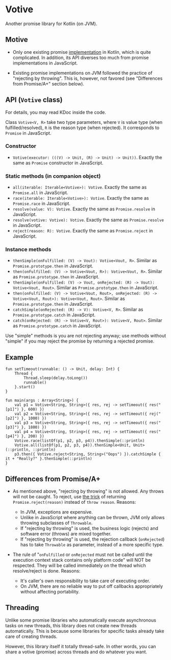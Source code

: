 # Votive

Another promise library for Kotlin (on JVM).

## Motive

- Only one existing promise [implementation](https://github.com/mplatvoet/kovenant) in Kotlin, which is quite complicated. In addition, its API diverses too much from promise implementations in JavaScript.

- Existing promise implementations on JVM followed the practice of "rejecting by throwing". This is, however, not favored (see "Differences from Promise/A+" section below).

## API (`Votive` class)

For details, you may read KDoc inside the code.

Class `Votive<V, R>` take two type parameters, where `V` is value type (when fulfilled/resolved), `R` is the reason type (when rejected). It corresponds to `Promise` in JavaScript.

### Constructor

- `Votive(executor: (((V) -> Unit, (R) -> Unit) -> Unit))`. Exactly the same as `Promise` constructor in JavaScript.

### Static methods (in companion object)

- `all(iterable: Iterable<Votive>): Votive`. Exactly the same as `Promise.all` in JavaScript.
- `race(iterable: Iterable<Votive>): Votive`. Exactly the same as `Promise.race` in JavaScript.
- `resolve(value: V): Votive`. Exactly the same as `Promise.resolve` in JavaScript.
- `resolve(votive: Votive): Votive`. Exactly the same as `Promise.resolve` in JavaScript.
- `reject(reason: R): Votive`. Exactly the same as `Promise.reject` in JavaScript.

### Instance methods

- `thenSimple(onFulfilled: (V) -> Vout): Votive<Vout, R>`. Similar as `Promise.prototype.then` in JavaScript.
- `then(onFulfilled: (V) -> Votive<Vout, R>): Votive<Vout, R>`. Similar as `Promise.prototype.then` in JavaScript.
- `thenSimple(onFulfilled: (V) -> Vout, onRejected: (R) -> Vout): Votive<Vout, Rout>`. Similar as `Promise.prototype.then` in JavaScript.
- `then(onFulfilled: (V) -> Votive<Vout, Rout>, onRejected: (R) -> Votive<Vout, Rout>): Votive<Vout, Rout>`. Similar as `Promise.prototype.then` in JavaScript.
- `catchSimple(onRejected: (R) -> V): Votive<V, R>`. Similar as `Promise.prototype.catch` in JavaScript.
- `catch(onRejected: (R) -> Votive<V, Rout>): Votive<V, Rout>`. Similar as `Promise.prototype.catch` in JavaScript.

Use "simple" methods is you are not rejecting anyway; use methods without "simple" if you may reject the promise by returning a rejected promise.

## Example

    fun setTimeout(runnable: () -> Unit, delay: Int) {
        Thread {
            Thread.sleep(delay.toLong())
            runnable()
        }.start()
    }
    
    fun main(args : Array<String>) {
        val p1 = Votive<String, String>({ res, rej -> setTimeout({ res("[p1]") }, 600) })
        val p2 = Votive<String, String>({ res, rej -> setTimeout({ rej("[p2]") }, 1000) })
        val p3 = Votive<String, String>({ res, rej -> setTimeout({ res("[p3]") }, 1800) })
        val p4 = Votive<String, String>({ res, rej -> setTimeout({ res("[p4]") }, 200) })
        Votive.race(listOf(p1, p2, p3, p4)).thenSimple(::println)
        Votive.all(listOf(p1, p2, p3, p4)).thenSimple<Unit, Unit>(::println, ::println)
        p3.then({ Votive.reject<String, String>("Oops") }).catchSimple { it + "Really?" }.thenSimple(::println)
    }

## Differences from Promise/A+

- As mentioned above, "rejecting by throwing" is not allowed. Any throws will not be caught. To reject, use [the trick](http://azu.github.io/promises-book/#not-throw-use-reject) of returning `Promise.reject(reason)` instead of `throw reason`. Reasons:
  - In JVM, exceptions are expensive.
  - Unlike in JavaScript where anything can be thrown, JVM only allows throwing subclasses of `Throwable`.
  - If "rejecting by throwing" is used, the business logic (rejects) and software error (throws) are mixed together.
  - If "rejecting by throwing" is used, the rejection callback (`onRejected`) has to take `Throwable` as parameter, instead of a more specific type.

- The rule of "`onFulfilled` or `onRejected` must not be called until the execution context stack contains only platform code" will NOT be respected. They will be called immediately on the thread which resolve/reject is done.  Reasons:
  - It's caller's own responsibility to take care of executing order.
  - On JVM, there are no reliable way to put off callbacks appropriately without affecting portability.

## Threading

Unlike some promise libraries who automatically execute asynchronous tasks on new threads, this library does not create new threads automatically. This is because some libraries for specific tasks already take care of creating threads.

However, this library itself it totally thread-safe. In other words, you can share a votive (promise) across threads and do whatever you want.
